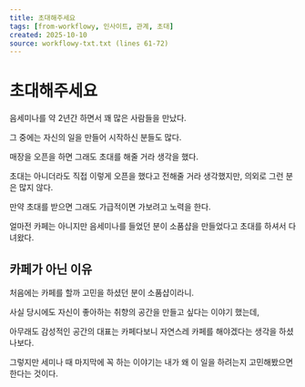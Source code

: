 ```yaml
---
title: 초대해주세요
tags: [from-workflowy, 인사이트, 관계, 초대]
created: 2025-10-10
source: workflowy-txt.txt (lines 61-72)
---
```


# 초대해주세요

음세미나를 약 2년간 하면서 꽤 많은 사람들을 만났다.

그 중에는 자신의 일을 만들어 시작하신 분들도 많다.

매장을 오픈을 하면 그래도 초대를 해줄 거라 생각을 했다.

초대는 아니더라도 직접 이렇게 오픈을 했다고 전해줄 거라 생각했지만, 의외로 그런 분은 많지 않다.

만약 초대를 받으면 그래도 가급적이면 가보려고 노력을 한다.

얼마전 카페는 아니지만 음세미나를 들었던 분이 소품샵을 만들었다고 초대를 하셔서 다녀왔다.

## 카페가 아닌 이유

처음에는 카페를 할까 고민을 하셨던 분이 소품샵이라니.

사실 당시에도 자신이 좋아하는 취향의 공간을 만들고 싶다는 이야기 했는데,

아무래도 감성적인 공간의 대표는 카페다보니 자연스레 카페를 해야겠다는 생각을 하셨나보다.

그렇지만 세미나 때 마지막에 꼭 하는 이야기는 내가 왜 이 일을 하려는지 고민해봤으면 한다는 것이다.
